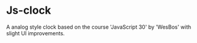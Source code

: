 # Js-clock
A analog style clock based on the course 'JavaScript 30' by 'WesBos' with slight UI improvements.